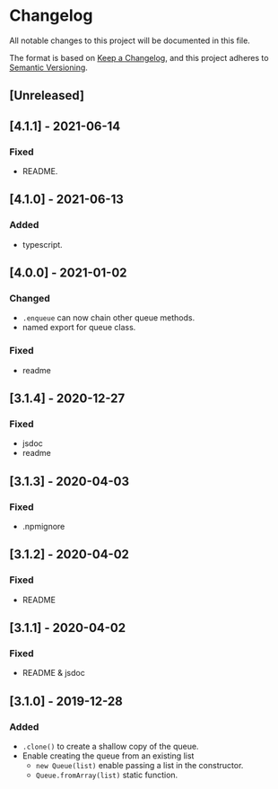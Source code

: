 # Changelog
All notable changes to this project will be documented in this file.

The format is based on [Keep a Changelog](https://keepachangelog.com/en/1.0.0/),
and this project adheres to [Semantic Versioning](https://semver.org/spec/v2.0.0.html).

## [Unreleased]

## [4.1.1] - 2021-06-14
### Fixed
- README.

## [4.1.0] - 2021-06-13
### Added
- typescript.

## [4.0.0] - 2021-01-02
### Changed
- `.enqueue` can now chain other queue methods.
- named export for queue class.

### Fixed
- readme

## [3.1.4] - 2020-12-27
### Fixed
- jsdoc
- readme

## [3.1.3] - 2020-04-03
### Fixed
- .npmignore

## [3.1.2] - 2020-04-02
### Fixed
- README

## [3.1.1] - 2020-04-02
### Fixed
- README & jsdoc

## [3.1.0] - 2019-12-28
### Added
- `.clone()` to create a shallow copy of the queue.
- Enable creating the queue from an existing list
  - `new Queue(list)` enable passing a list in the constructor.
  - `Queue.fromArray(list)` static function.
